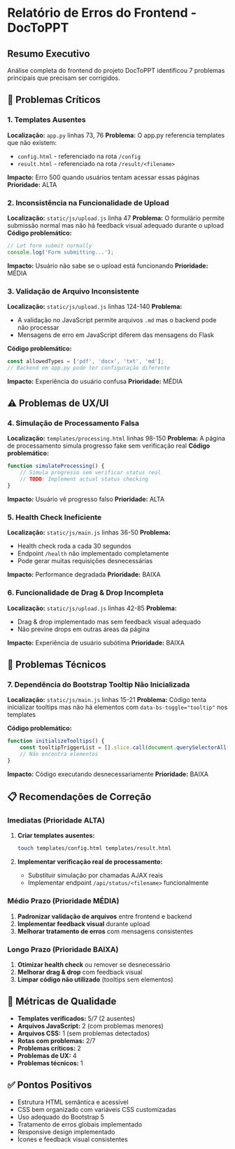 # Relatório de Erros do Frontend - DocToPPT

## Resumo Executivo
Análise completa do frontend do projeto DocToPPT identificou 7 problemas principais que precisam ser corrigidos.

## 🚨 Problemas Críticos

### 1. Templates Ausentes
**Localização:** `app.py` linhas 73, 76
**Problema:** O app.py referencia templates que não existem:
- `config.html` - referenciado na rota `/config`
- `result.html` - referenciado na rota `/result/<filename>`

**Impacto:** Erro 500 quando usuários tentam acessar essas páginas
**Prioridade:** ALTA

### 2. Inconsistência na Funcionalidade de Upload
**Localização:** `static/js/upload.js` linha 47
**Problema:** O formulário permite submissão normal mas não há feedback visual adequado durante o upload
**Código problemático:**
```javascript
// Let form submit normally
console.log('Form submitting...');
```

**Impacto:** Usuário não sabe se o upload está funcionando
**Prioridade:** MÉDIA

### 3. Validação de Arquivo Inconsistente
**Localização:** `static/js/upload.js` linhas 124-140
**Problema:** 
- A validação no JavaScript permite arquivos `.md` mas o backend pode não processar
- Mensagens de erro em JavaScript diferem das mensagens do Flask

**Código problemático:**
```javascript
const allowedTypes = ['pdf', 'docx', 'txt', 'md'];
// Backend em app.py pode ter configuração diferente
```

**Impacto:** Experiência do usuário confusa
**Prioridade:** MÉDIA

## ⚠️ Problemas de UX/UI

### 4. Simulação de Processamento Falsa
**Localização:** `templates/processing.html` linhas 98-150
**Problema:** A página de processamento simula progresso fake sem verificação real
**Código problemático:**
```javascript
function simulateProcessing() {
    // Simula progresso sem verificar status real
    // TODO: Implement actual status checking
}
```

**Impacto:** Usuário vê progresso falso
**Prioridade:** ALTA

### 5. Health Check Ineficiente
**Localização:** `static/js/main.js` linhas 36-50
**Problema:** 
- Health check roda a cada 30 segundos
- Endpoint `/health` não implementado completamente
- Pode gerar muitas requisições desnecessárias

**Impacto:** Performance degradada
**Prioridade:** BAIXA

### 6. Funcionalidade de Drag & Drop Incompleta
**Localização:** `static/js/upload.js` linhas 42-85
**Problema:** 
- Drag & drop implementado mas sem feedback visual adequado
- Não previne drops em outras áreas da página

**Impacto:** Experiência de usuário subótima
**Prioridade:** BAIXA

## 🔧 Problemas Técnicos

### 7. Dependência do Bootstrap Tooltip Não Inicializada
**Localização:** `static/js/main.js` linhas 15-21
**Problema:** Código tenta inicializar tooltips mas não há elementos com `data-bs-toggle="tooltip"` nos templates

**Código problemático:**
```javascript
function initializeTooltips() {
    const tooltipTriggerList = [].slice.call(document.querySelectorAll('[data-bs-toggle="tooltip"]'));
    // Não encontra elementos
}
```

**Impacto:** Código executando desnecessariamente
**Prioridade:** BAIXA

## 📋 Recomendações de Correção

### Imediatas (Prioridade ALTA)
1. **Criar templates ausentes:**
   ```bash
   touch templates/config.html templates/result.html
   ```

2. **Implementar verificação real de processamento:**
   - Substituir simulação por chamadas AJAX reais
   - Implementar endpoint `/api/status/<filename>` funcionalmente

### Médio Prazo (Prioridade MÉDIA)
1. **Padronizar validação de arquivos** entre frontend e backend
2. **Implementar feedback visual** durante upload
3. **Melhorar tratamento de erros** com mensagens consistentes

### Longo Prazo (Prioridade BAIXA)
1. **Otimizar health check** ou remover se desnecessário
2. **Melhorar drag & drop** com feedback visual
3. **Limpar código não utilizado** (tooltips sem elementos)

## 🎯 Métricas de Qualidade
- **Templates verificados:** 5/7 (2 ausentes)
- **Arquivos JavaScript:** 2 (com problemas menores)
- **Arquivos CSS:** 1 (sem problemas detectados)
- **Rotas com problemas:** 2/7
- **Problemas críticos:** 2
- **Problemas de UX:** 4
- **Problemas técnicos:** 1

## ✅ Pontos Positivos
- Estrutura HTML semântica e acessível
- CSS bem organizado com variáveis CSS customizadas
- Uso adequado do Bootstrap 5
- Tratamento de erros globais implementado
- Responsive design implementado
- Ícones e feedback visual consistentes

